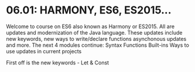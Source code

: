 # 06.01: HARMONY, ES6, ES2015...

Welcome to course on ES6 also known as Harmony or ES2015.  All are updates and modernization of the Java language.  These updates include new keywords, new ways to write/declare functions asynchonous updates and more.  The next 4 modules continue:
Syntax
Functions
Built-ins
Ways to use updates in current projects

First off is the new keywords - Let & Const
